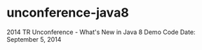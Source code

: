 unconference-java8
==================

2014 TR Unconference - What's New in Java 8 Demo Code
Date:  September 5, 2014
